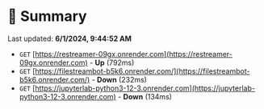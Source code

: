 # 📖 Summary
Last updated: **6/1/2024, 9:44:52 AM**

- `GET` [https://restreamer-09gx.onrender.com](https://restreamer-09gx.onrender.com) - **Up** (792ms)
- `GET` [https://filestreambot-b5k6.onrender.com/](https://filestreambot-b5k6.onrender.com/) - **Down** (232ms)
- `GET` [https://jupyterlab-python3-12-3.onrender.com](https://jupyterlab-python3-12-3.onrender.com) - **Down** (134ms)
